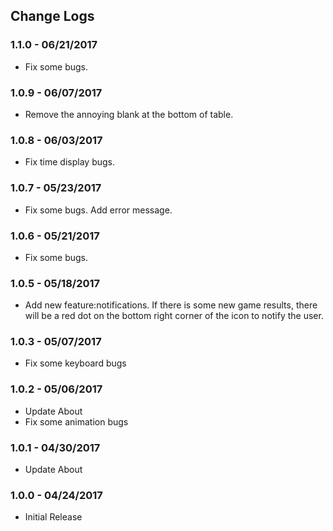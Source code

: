 ## Change Logs
### 1.1.0 - 06/21/2017

- Fix some bugs.

### 1.0.9 - 06/07/2017

- Remove the annoying blank at the bottom of table.

### 1.0.8 - 06/03/2017

- Fix time display bugs.

### 1.0.7 - 05/23/2017

- Fix some bugs. Add error message.

### 1.0.6 - 05/21/2017

- Fix some bugs.

### 1.0.5 - 05/18/2017

- Add new feature:notifications. If there is some new game results, there will be a red dot on the bottom right corner of the icon to notify the user.

### 1.0.3 - 05/07/2017

- Fix some keyboard bugs

### 1.0.2 - 05/06/2017

- Update About
- Fix some animation bugs

### 1.0.1 - 04/30/2017

- Update About

### 1.0.0 - 04/24/2017

- Initial Release
